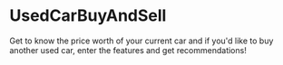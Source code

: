 # UsedCarBuyAndSell
Get to know the price worth of your current car and if you'd like to buy another used car, enter the features and get recommendations!
